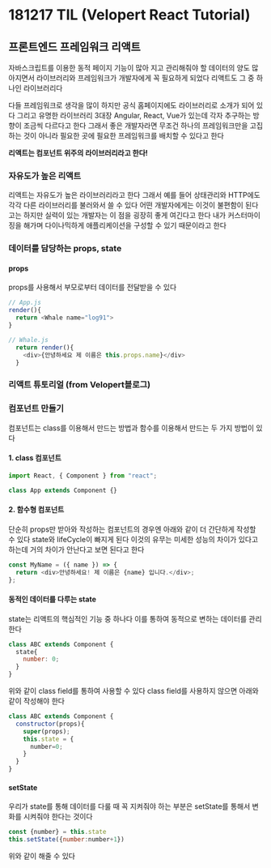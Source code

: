 # 181217 TIL (Velopert React Tutorial)

## 프론트엔드 프레임워크 리액트

자바스크립트를 이용한 동적 페이지 기능이 많아 지고 관리해줘야 할 데이터의 양도 많아지면서 라이브러리와 프레임워크가 개발자에게 꼭 필요하게 되었다
리액트도 그 중 하나인 라이브러리다

다들 프레임워크로 생각을 많이 하지만 공식 홈페이지에도
라이브러리로 소개가 되어 있다
그리고 유명한 라이브러리 3대장 Angular, React, Vue가 있는데
각자 추구하는 방향이 조금씩 다르다고 한다
그래서 좋은 개발자라면 무조건 하나의 프레임워크만을 고집하는 것이 아니라 필요한 곳에 필요한 프레임워크를 배치할 수 있다고 한다

**리액트는 컴포넌트 위주의 라이브러리라고 한다!**

### 자유도가 높은 리액트

리액트는 자유도가 높은 라이브러리라고 한다
그래서 예를 들어 상태관리와 HTTP에도 각각 다른 라이브러리를
불러와서 쓸 수 있다 어떤 개발자에게는 이것이 불편함이 된다고는 하지만 실력이 있는 개발자는 이 점을 굉장히 좋게 여긴다고 한다
내가 커스터마이징을 해가며 다이나믹하게 애플리케이션을 구성할 수 있기 때문이라고 한다

### 데이터를 담당하는 props, state

#### props

props를 사용해서 부모로부터 데이터를 전달받을 수 있다

```js
// App.js
render(){
  return <Whale name="log91">
}

// Whale.js
  return render(){
    <div>{안녕하세요 제 이름은 this.props.name}</div>
  }
```

### 리액트 튜토리얼 (from Velopert블로그)

### 컴포넌트 만들기

컴포넌트는 class를 이용해서 만드는 방법과 함수를 이용해서 만드는
두 가지 방법이 있다

#### 1. class 컴포넌트

```js
import React, { Component } from "react";

class App extends Component {}
```

#### 2. 함수형 컴포넌트

단순히 props만 받아와 작성하는 컴포넌트의 경우엔 아래와 같이
더 간단하게 작성할 수 있다
state와 lifeCycle이 빠지게 된다
이것의 유무는 미세한 성능의 차이가 있다고 하는데 거의 차이가 안난다고
보면 된다고 한다

```js
const MyName = ({ name }) => {
  return <div>안녕하세요! 제 이름은 {name} 입니다.</div>;
};
```

#### 동적인 데이터를 다루는 state
state는 리액트의 핵심적인 기능 중 하나다
이를 통하여 동적으로 변하는 데이터를 관리한다
```js
class ABC extends Component {
  state{
    number: 0;
  }
}
```
위와 같이 class field를 통하여 사용할 수 있다
class field를 사용하지 않으면 아래와 같이 작성해야 한다
```js
class ABC extends Component {
  constructor(props){
    super(props);
    this.state = {
      number=0;
    }
  }
}
```
#### setState
우리가 state를 통해 데이터를 다룰 때 꼭 지켜줘야 하는 부분은
setState를 통해서 변화를 시켜줘야 한다는 것이다
```js
const {number} = this.state
this.setState({number:number+1})
```
위와 같이 해줄 수 있다